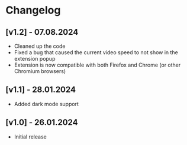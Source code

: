 # Changelog

## [v1.2] - 07.08.2024
- Cleaned up the code
- Fixed a bug that caused the current video speed to not show in the extension popup
- Extension is now compatible with both Firefox and Chrome (or other Chromium browsers)

## [v1.1] - 28.01.2024
- Added dark mode support

## [v1.0] - 26.01.2024
- Initial release